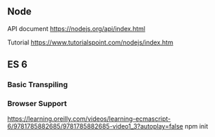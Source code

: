 
## Node

API document
https://nodejs.org/api/index.html

Tutorial
https://www.tutorialspoint.com/nodejs/index.htm

## ES 6

### Basic Transpiling

### Browser Support


https://learning.oreilly.com/videos/learning-ecmascript-6/9781785882685/9781785882685-video1_3?autoplay=false
npm init

